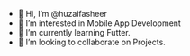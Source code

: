 - 👋 Hi, I’m @huzaifasheer
- 👀 I’m interested in Mobile App Development
- 🌱 I’m currently learning Futter.
- 💞️ I’m looking to collaborate on Projects.

<!---
huzaifasheer/huzaifasheer is a ✨ special ✨ repository because its `README.md` (this file) appears on your GitHub profile.
You can click the Preview link to take a look at your changes.
--->
